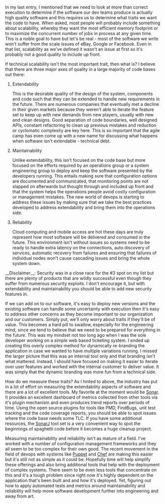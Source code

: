 In my last entry, I mentioned that we need to look at more than correct execution
to determine if the software our dev teams produce is actually high quality
software and this requires us to determine what traits we want the code to have.
When asked, most people will probably include something about scalability, whereby
they want the most efficient memory footprint or to maximize the concurrent number
of jobs in process at any given time. This is a noble goal to have but let's be
real - most of the software we write won't suffer from the scale issues of eBay,
Google or Facebook. Even in that list, scalability as we've defined it wasn't an
issue at first so it's probably not a good quality to include up front.

If technical scalability isn't the most important trait, then what is? I believe
that there are three major axes of quality in a large majority of code bases out
there:

1. Extendability

	This is the desirable quality of the design of the system, components and code
	such that they can be extended to handle new requirements in the future. There
	are numerous companies that eventually met a decline in their given markets because
	they weren't able to iterate the feature set to keep up with new demands from new
	players, usually with new and clean designs. Good separation of code boundaries,
	well designed APIs, constant refactoring to clean up previous mistakes and reduction
	or cyclomatic complexity are key here. This is so important that the agile camp
	has even come up with a new name for discussing what happens when software isn't
	extendable - technical debt.

2. Maintainability

	Unlike extendability, this isn't focused on the code base but more focused on the
	efforts required by an operations group or a system engineering group to deploy and
	keep the software presented by the developers running. This entails making sure that
	configuration options are documented and communicated, that monitoring points are not
	slapped on afterwards but thought through and included up front and that the system
	helps the operations people avoid costly configuration or management mistakes. The new
	world of devops is starting to address these issues by making sure that we take the
	best practices developed to address extendability and bring them into the operations
	side.

3. Reliability

	Cloud computing and mobile access are hot these days are truly represent how most
	software will be delivered and consumed in the future. This environment isn't without
	issues so systems need to be ready to handle extra latency on the connections, auto
	discovery of services, automatic recovery from failures and ensuring that failures of
	individual nodes won't cause cascading issues and bring the whole system down.


<div class="alert alert-info">
__Disclaimer__: Security was in a close race for the #3 spot on my list but there are
plenty of products that are wildly successful even though they suffer from numerous
security exploits. I don't encourage it, but with extendability and maintainability
you should be able to add new security features in.
</div>

If we can add on to our software, it's easy to deploy new versions and the
existing software can handle some uncertainty with execution then it's easy to
address other concerns as they become important to our organization and our
customers. Simply put, we'll only worry about traits if they'll be of value. This
becomes a hard pill to swallow, especially for the engineering mind, since we tend
to believe that we need to be prepared for everything in the future. This was my
mindset not too long ago when I was the sole developer working on a simple web
based ticketing system. I ended up creating this overly complex method for dynamically
re-branding the application in case we wanted to have multiple variations running.
I missed the larger picture that this was an internal tool only and that branding
isn't what mattered. Instead, I should have focused on making it easier to iterate
over user features and worked with the internal customer to deliver value. It was
simply that the dynamic branding was more fun from a technical side.

How do we measure these traits? As I hinted to above, the industry has put in a lot of
effort on measuring the extendability aspects of software and there are a lot of excellent
tools. My favorite at the moment would be [Sonar][sonar]. It provides an excellent
dashboard of metrics collected from other tools via it's plugin mechanism and even produces
trend reports over periods of time. Using the open source plugins for tools like PMD,
FindBugs, unit test tracking and the code coverage reports, you should be able to spot
issues where the code base needs some TLC. If you have some additional resources, the
[SonarJ][sonarj] tool set is a very convenient way to spot the beginnings of spaghetti
code before it becomes a huge cleanup project.

Measuring maintainability and reliability isn't as mature of a field. I've worked with
a number of configuration management frameworks and they all seem to be too complex for
their own good. The recent movement in the field of devops with systems like [Puppet][puppet]
and [Chef][chef] are making this easier but it's still not as simple as it could be. Hopefully
time will help simplify these offerings and also bring additional tools that help with the
deployment of complex systems. There seem to be even less tools that concentrate on this and
it's a tough problem since right now it's highly dependent on the application that's been
built and and how it's deployed. Yet, figuring out how to apply automated tests and metrics
around maintainability and reliability will help move software development further into
engineering and away from art.

[sonar]: http://www.sonarsource.org/
[sonarj]: http://www.hello2morrow.com/products/sonarj
[puppet]: http://www.puppetlabs.com
[chef]: http://wiki.opscode.com/display/chef/Home
